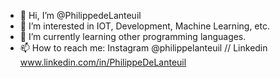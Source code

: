- 👋 Hi, I’m @PhilippedeLanteuil
- 👀 I’m interested in IOT, Development, Machine Learning, etc.
- 🌱 I’m currently learning other programming languages.
- 📫 How to reach me: Instagram @philippelanteuil // Linkedin www.linkedin.com/in/PhilippeDeLanteuil 

<!---
PhilippedeLanteuil/PhilippedeLanteuil is a ✨ special ✨ repository because its `README.md` (this file) appears on your GitHub profile.
You can click the Preview link to take a look at your changes.
--->
